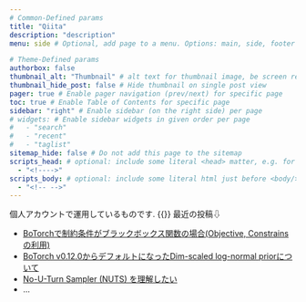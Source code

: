 ```yaml
---
# Common-Defined params
title: "Qiita"
description: "description"
menu: side # Optional, add page to a menu. Options: main, side, footer

# Theme-Defined params
authorbox: false
thumbnail_alt: "Thumbnail" # alt text for thumbnail image, be screen reader friendly!
thumbnail_hide_post: false # Hide thumbnail on single post view
pager: true # Enable pager navigation (prev/next) for specific page
toc: true # Enable Table of Contents for specific page
sidebar: "right" # Enable sidebar (on the right side) per page
# widgets: # Enable sidebar widgets in given order per page
#   - "search"
#   - "recent"
#   - "taglist"
sitemap_hide: false # Do not add this page to the sitemap
scripts_head: # optional: include some literal <head> matter, e.g. for page-specific JS imports; safeHTML-filtered
  - "<!---->"
scripts_body: # optional: include some literal html just before <body/> tag, e.g. JS initialization; safeHTML-filtered
  - "<!-- -->"
---
```

個人アカウントで運用しているものです.
{{<qiita link="https://qiita.com/dai08srhg">}}
最近の投稿⇩
- [BoTorchで制約条件がブラックボックス関数の場合(Objective, Constrainsの利用)](https://qiita.com/dai08srhg/items/b726fecd2538459a1c2e)
- [BoTorch v0.12.0からデフォルトになったDim-scaled log-normal priorについて](https://qiita.com/dai08srhg/items/5a7a43a26abd75f88fdf)
- [No-U-Turn Sampler (NUTS) を理解したい](https://qiita.com/dai08srhg/items/5d4ac3070bae836aef10)
- ...
